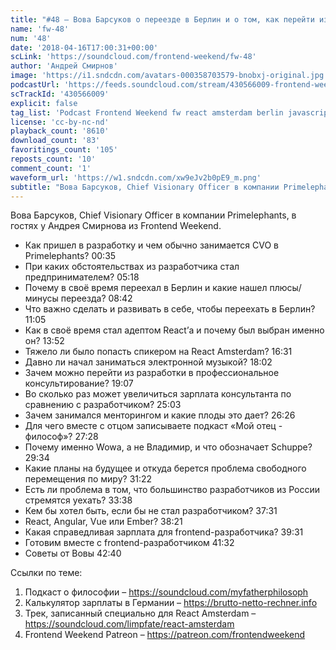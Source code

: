 ```yaml
---
title: "#48 – Вова Барсуков о переезде в Берлин и о том, как перейти из frontend-разработки в консалтинг"
name: 'fw-48'
num: '48'
date: '2018-04-16T17:00:31+00:00'
scLink: 'https://soundcloud.com/frontend-weekend/fw-48'
author: 'Андрей Смирнов'
image: 'https://i1.sndcdn.com/avatars-000358703579-bnobxj-original.jpg'
podcastUrl: 'https://feeds.soundcloud.com/stream/430566009-frontend-weekend-fw-48.m4a'
scTrackId: '430566009'
explicit: false
tag_list: 'Podcast Frontend Weekend fw react amsterdam berlin javascript'
license: 'cc-by-nc-nd'
playback_count: '8610'
download_count: '83'
favoritings_count: '105'
reposts_count: '10'
comment_count: '1'
waveform_url: 'https://w1.sndcdn.com/xw9eJv2b0pE9_m.png'
subtitle: "Вова Барсуков, Chief Visionary Officer в компании Primelephants, в гостях у Андрея Смирнова из Frontend Weekend. "
---
```

Вова Барсуков, Chief Visionary Officer в компании Primelephants, в гостях у Андрея Смирнова из Frontend Weekend. 

- Как пришел в разработку и чем обычно занимается CVO в Primelephants? <timecode sec="35">00:35</timecode>
- При каких обстоятельствах из разработчика стал предпринимателем? <timecode sec="318">05:18</timecode>
- Почему в своё время переехал в Берлин и какие нашел плюсы/минусы переезда? <timecode sec="522">08:42</timecode>
- Что важно сделать и развивать в себе, чтобы переехать в Берлин? <timecode sec="665">11:05</timecode>
- Как в своё время стал адептом React’а и почему был выбран именно он? <timecode sec="832">13:52</timecode>
- Тяжело ли было попасть спикером на React Amsterdam? <timecode sec="991">16:31</timecode>
- Давно ли начал заниматься электронной музыкой? <timecode sec="1082">18:02</timecode>
- Зачем можно перейти из разработки в профессиональное консультирование? <timecode sec="1147">19:07</timecode>
- Во сколько раз может увеличиться зарплата консультанта по сравнению с разработчиком? <timecode sec="1503">25:03</timecode>
- Зачем занимался менторингом и какие плоды это дает? <timecode sec="1586">26:26</timecode>
- Для чего вместе с отцом записываете подкаст «Мой отец - философ»? <timecode sec="1648">27:28</timecode>
- Почему именно Wowa, а не Владимир, и что обозначает Schuppe? <timecode sec="1774">29:34</timecode>
- Какие планы на будущее и откуда берется проблема свободного перемещения по миру? <timecode sec="1882">31:22</timecode>
- Есть ли проблема в том, что большинство разработчиков из России стремятся уехать? <timecode sec="2018">33:38</timecode>
- Кем бы хотел быть, если бы не стал разработчиком? <timecode sec="2251">37:31</timecode>
- React, Angular, Vue или Ember? <timecode sec="2301">38:21</timecode>
- Какая справедливая зарплата для frontend-разработчика? <timecode sec="2371">39:31</timecode>
- Готовим вместе с frontend-разработчиком <timecode sec="2492">41:32</timecode>
- Советы от Вовы <timecode sec="2560">42:40</timecode>

Ссылки по теме:
1) Подкаст о философии – https://soundcloud.com/myfatherphilosoph
2) Калькулятор зарплаты в Германии – https://brutto-netto-rechner.info
3) Трек, записанный специально для React Amsterdam – https://soundcloud.com/limpfate/react-amsterdam
4) Frontend Weekend Patreon – https://patreon.com/frontendweekend